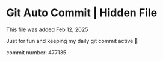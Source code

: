 # Git Auto Commit | Hidden File

This file was added Feb 12, 2025

Just for fun and keeping my daily git commit active 🤪

commit number: 477135
